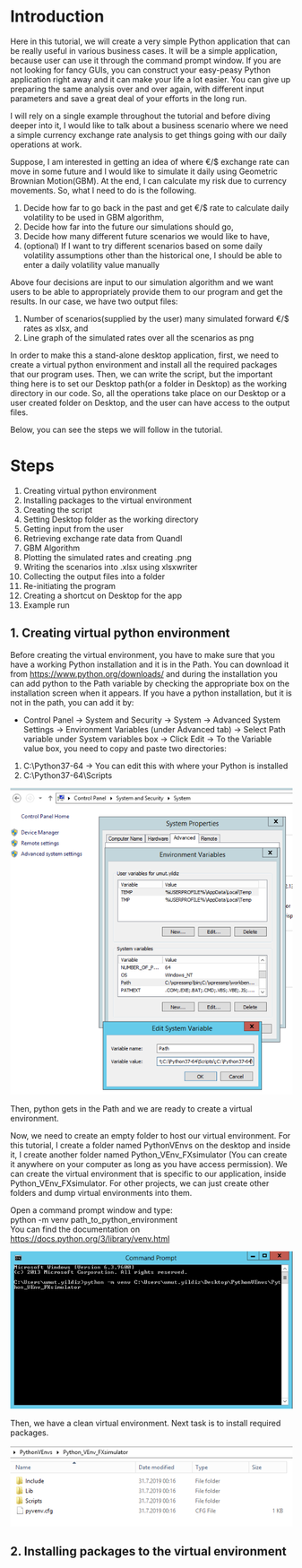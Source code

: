 
# Introduction

Here in this tutorial, we will create a very simple Python application that can be really useful in various business cases. It will be a simple application, because user can use it through the command prompt window. If you are not looking for fancy GUIs, you can construct your easy-peasy Python application right away and it can make your life a lot easier. You can give up preparing the same analysis over and over again, with different input parameters and save a great deal of your efforts in the long run.

I will rely on a single example throughout the tutorial and before diving deeper into it, I would like to talk about a business scenario where we need a simple currency exchange rate analysis to get things going with our daily operations at work.

Suppose, I am interested in getting an idea of where €/$ exchange rate can move in some future and I would like to simulate it daily using Geometric Brownian Motion(GBM). At the end, I can calculate my risk due to currency movements. So, what I need to do is the following.

1. Decide how far to go back in the past and get €/$ rate to calculate daily volatility to be used in GBM algorithm,
2. Decide how far into the future our simulations should go,
3. Decide how many different future scenarios we would like to have,
4. (optional) If I want to try different scenarios based on some daily volatility assumptions other than the historical one, I should be able to enter a daily volatility value manually

Above four decisions are input to our simulation algorithm and we want users to be able to appropriately provide them to our program and get the results. In our case, we have two output files:

1. Number of scenarios(supplied by the user) many simulated forward €/$ rates as xlsx, and
2. Line graph of the simulated rates over all the scenarios as png

In order to make this a stand-alone desktop application, first, we need to create a virtual python environment and install all the required packages that our program uses. Then, we can write the script, but the important thing here is to set our Desktop path(or a folder in Desktop) as the working directory in our code. So, all the operations take place on our Desktop or a user created folder on Desktop, and the user can have access to the output files.

Below, you can see the steps we will follow in the tutorial.

# Steps

1. Creating virtual python environment
2. Installing packages to the virtual environment
3. Creating the script
4. Setting Desktop folder as the working directory
5. Getting input from the user
6. Retrieving exchange rate data from Quandl
7. GBM Algorithm
8. Plotting the simulated rates and creating .png
9. Writing the scenarios into .xlsx using xlsxwriter
10. Collecting the output files into a folder
11. Re-initiating the program
12. Creating a shortcut on Desktop for the app
13. Example run

## 1. Creating virtual python environment

Before creating the virtual environment, you have to make sure that you have a working Python installation and it is in the Path. You can download it from https://www.python.org/downloads/ and during the installation you can add python to the Path variable by checking the appropriate box on the installation screen when it appears. If you have a python installation, but it is not in the path, you can add it by:
- Control Panel -> System and Security -> System -> Advanced System Settings -> Environment Variables (under Advanced tab) -> Select Path variable under System variables box -> Click Edit -> To the Variable value box, you need to copy and paste two directories:
1. C:\Python37-64 -> You can edit this with where your Python is installed
2. C:\Python37-64\Scripts  

![path_var.PNG](path_var.PNG)  

Then, python gets in the Path and we are ready to create a virtual environment.

Now, we need to create an empty folder to host our virtual environment. For this tutorial, I create a folder named PythonVEnvs on the desktop and inside it, I create another folder named Python_VEnv_FXsimulator (You can create it anywhere on your computer as long as you have access permission). We can create the virtual environment that is specific to our application, inside Python_VEnv_FXsimulator. For other projects, we can just create other folders and dump virtual environments into them.  

Open a command prompt window and type:  
python -m venv path_to_python_environment  
You can find the documentation on https://docs.python.org/3/library/venv.html

![venv_cmd.PNG](venv_cmd.PNG)  

Then, we have a clean virtual environment. Next task is to install required packages.  

![venv_folder.PNG](venv_folder.PNG)  

## 2. Installing packages to the virtual environment


```python

```
